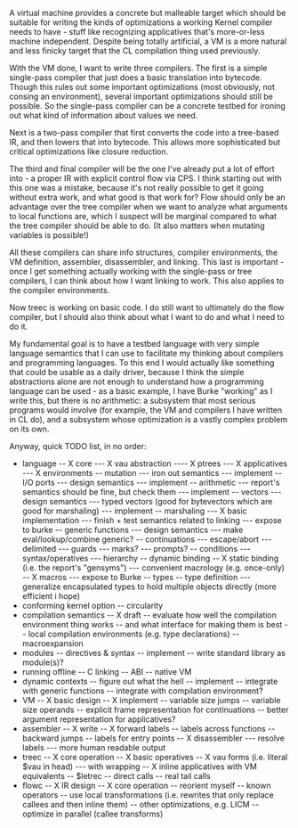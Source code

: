 A virtual machine provides a concrete but malleable target which should be suitable for writing the kinds of optimizations a working Kernel compiler needs to have - stuff like recognizing applicatives that's more-or-less machine independent. Despite being totally artificial, a VM is a more natural and less finicky target that the CL compilation thing used previously.

With the VM done, I want to write three compilers. The first is a simple single-pass compiler that just does a basic translation into bytecode. Though this rules out some important optimizations (most obviously, not consing an environment), several important optimizations should still be possible. So the single-pass compiler can be a concrete testbed for ironing out what kind of information about values we need.

Next is a two-pass compiler that first converts the code into a tree-based IR, and then lowers that into bytecode. This allows more sophisticated but critical optimizations like closure reduction.

The third and final compiler will be the one I've already put a lot of effort into - a proper IR with explicit control flow via CPS. I think starting out with this one was a mistake, because it's not really possible to get it going without extra work, and what good is that work for? Flow should only be an advantage over the tree compiler when we want to analyze what arguments to local functions are, which I suspect will be marginal compared to what the tree compiler should be able to do. (It also matters when mutating variables is possible!)

All these compilers can share info structures, compiler environments, the VM definition, assembler, disassembler, and linking. This last is important - once I get something actually working with the single-pass or tree compilers, I can think about how I want linking to work. This also applies to the compiler environments.

Now treec is working on basic code. I do still want to ultimately do the flow compiler, but I should also think about what I want to do and what I need to do it.

My fundamental goal is to have a testbed language with very simple language semantics that I can use to facilitate my thinking about compilers and programming languages. To this end I would actually like something that could be usable as a daily driver, because I think the simple abstractions alone are not enough to understand how a programming language can be used - as a basic example, I have Burke "working" as I write this, but there is no arithmetic: a subsystem that most serious programs would involve (for example, the VM and compilers I have written in CL do), and a subsystem whose optimization is a vastly complex problem on its own.

Anyway, quick TODO list, in no order:

- language
-- X core
--- X vau abstraction
---- X ptrees
--- X applicatives
--- X environments
-- mutation
--- iron out semantics
--- implement
-- I/O ports
--- design semantics
--- implement
-- arithmetic
--- report's semantics should be fine, but check them
--- implement
-- vectors
--- design semantics
--- typed vectors (good for bytevectors which are good for marshaling)
--- implement
-- marshaling
--- X basic implementation
--- finish + test semantics related to linking
--- expose to burke
-- generic functions
--- design semantics
--- make eval/lookup/combine generic?
-- continuations
--- escape/abort
--- delimited
--- guards
--- marks?
--- prompts?
-- conditions
--- syntax/operatives
--- hierarchy
-- dynamic binding
-- X static binding (i.e. the report's "gensyms")
--- convenient macrology (e.g. once-only)
-- X macros
--- expose to Burke
-- types
-- type definition
--- generalize encapsulated types to hold multiple objects directly (more efficient i hope)
- conforming kernel option
-- circularity
- compilation semantics
-- X draft
-- evaluate how well the compilation environment thing works
-- and what interface for making them is best
-- local compilation environments (e.g. type declarations)
-- macroexpansion
- modules
-- directives & syntax
-- implement
-- write standard library as module(s)?
- running offline
-- C linking
-- ABI
-- native VM
- dynamic contexts
-- figure out what the hell
-- implement
-- integrate with generic functions
-- integrate with compilation environment?
- VM
-- X basic design
-- X implement
-- variable size jumps
-- variable size operands
-- explicit frame representation for continuations
-- better argument representation for applicatives?
- assembler
-- X write
-- X forward labels
-- labels across functions
-- backward jumps
-- labels for entry points
-- X disassembler
--- resolve labels
--- more human readable output
- treec
-- X core operation
-- X basic operatives
-- X vau forms (i.e. literal $vau in head)
--- with wrapping
-- X inline applicatives with VM equivalents
-- $letrec
-- direct calls
-- real tail calls
- flowc
-- X IR design
-- X core operation
-- reorient myself
-- known operators
-- use local transformations (i.e. rewrites that only replace callees and then inline them)
-- other optimizations, e.g. LICM
-- optimize in parallel (callee transforms)
